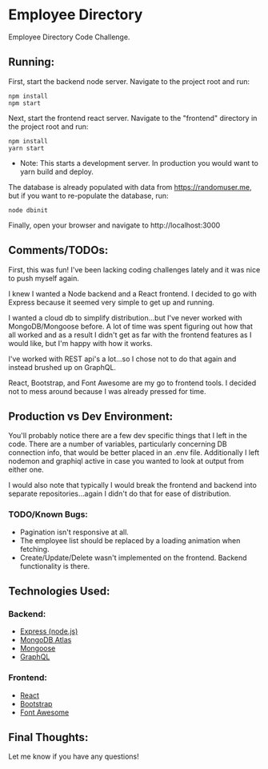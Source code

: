 # Employee Directory
Employee Directory Code Challenge.

## Running:
First, start the backend node server. Navigate to the project root and run:
```
npm install
npm start
```

Next, start the frontend react server. Navigate to the "frontend" directory in the project root and run:
```
npm install
yarn start
```
* Note: This starts a development server. In production you would want to yarn build and deploy.

The database is already populated with data from https://randomuser.me, but if you want to re-populate the database, run:
```
node dbinit
```

Finally, open your browser and navigate to http://localhost:3000

## Comments/TODOs:
First, this was fun! I've been lacking coding challenges lately and it was nice to push myself again.

I knew I wanted a Node backend and a React frontend. I decided to go with Express because it seemed very simple to get up and running. 

I wanted a cloud db to simplify distribution...but I've never worked with MongoDB/Mongoose before. A lot of time was spent figuring out how that all worked and as a result I didn't get as far with the frontend features as I would like, but I'm happy with how it works.

I've worked with REST api's a lot...so I chose not to do that again and instead brushed up on GraphQL.

React, Bootstrap, and Font Awesome are my go to frontend tools. I decided not to mess around because I was already pressed for time.

## Production vs Dev Environment:
You'll probably notice there are a few dev specific things that I left in the code. There are a number of variables, particularly concerning DB connection info, that would be better placed in an .env file. Additionally I left nodemon and graphiql active in case you wanted to look at output from either one.

I would also note that typically I would break the frontend and backend into separate repositories...again I didn't do that for ease of distribution.

### TODO/Known Bugs:
* Pagination isn't responsive at all.
* The employee list should be replaced by a loading animation when fetching.
* Create/Update/Delete wasn't implemented on the frontend. Backend functionality is there.

## Technologies Used:
### Backend:
* [Express (node.js)](https://expressjs.com/)
* [MongoDB Atlas](https://www.mongodb.com/cloud/atlas)
* [Mongoose](https://mongoosejs.com/)
* [GraphQL](https://graphql.org/)
### Frontend:
* [React](https://reactjs.org/)
* [Bootstrap](https://getbootstrap.com/)
* [Font Awesome](https://fontawesome.com/)

## Final Thoughts:
Let me know if you have any questions!
